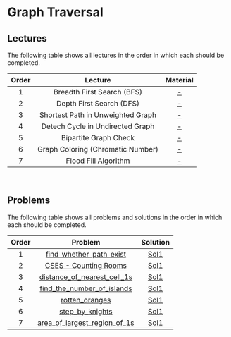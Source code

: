 # Graph Traversal

## Lectures

The following table shows all lectures in the order in which each should be completed.

| Order | Lecture | Material |
|:---:|:---:|:---:|
| 1 | Breadth First Search (BFS) | [-]() |
| 2 | Depth First Search (DFS) | [-]() |
| 3 | Shortest Path in Unweighted Graph | [-]() |
| 4 | Detech Cycle in Undirected Graph | [-]() |
| 5 | Bipartite Graph Check | [-]() |
| 6 | Graph Coloring (Chromatic Number) | [-]() |
| 7 | Flood Fill Algorithm | [-]() |
<br>

## Problems

The following table shows all problems and solutions in the order in which each should be completed.

| Order | Problem | Solution |
|:---:|:---:|:---:|
| 1 | [find_whether_path_exist]() | [Sol1]() |
| 2 | [CSES - Counting Rooms](https://cses.fi/problemset/task/1192) | [Sol1]() |
| 3 | [distance_of_nearest_cell_1s]() | [Sol1]() |
| 4 | [find_the_number_of_islands]() | [Sol1]() |
| 5 | [rotten_oranges]() | [Sol1]() |
| 6 | [step_by_knights]() | [Sol1]() |
| 7 | [area_of_largest_region_of_1s]() | [Sol1]() |